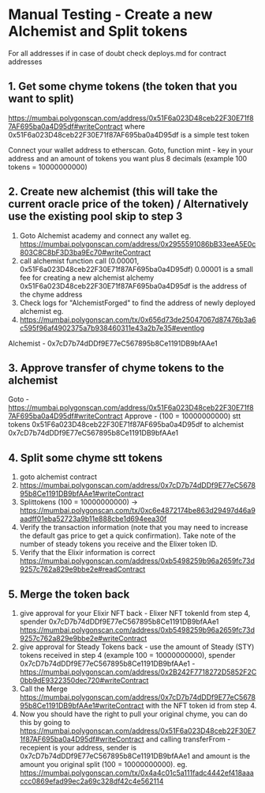 # Manual Testing - Create a new Alchemist and Split tokens
For all addresses if in case of doubt check deploys.md for contract addresses

## 1. Get some chyme tokens (the token that you want to split)
https://mumbai.polygonscan.com/address/0x51F6a023D48ceb22F30E71f87AF695ba0a4D95df#writeContract
where 0x51F6a023D48ceb22F30E71f87AF695ba0a4D95df is a simple test token

Connect your wallet address to etherscan.
Goto, function mint -  key in your address and an amount of tokens you want plus 8 decimals (example 100 tokens = 10000000000)

## 2. Create new alchemist (this will take the current oracle price of the token) / Alternatively use the existing pool skip to step 3

1. Goto Alchemist academy and connect any wallet
eg. https://mumbai.polygonscan.com/address/0x2955591086bB33eeA5E0c803C8C8bF3D3ba9Ec70#writeContract
2. call alchemist function call (0.00001, 0x51F6a023D48ceb22F30E71f87AF695ba0a4D95df) 0.00001 is a small fee for creating a new alchemist alchemy
  0x51F6a023D48ceb22F30E71f87AF695ba0a4D95df is the address of the chyme address 
3. Check logs for "AlchemistForged" to find the address of newly deployed alchemist eg. 
4. https://mumbai.polygonscan.com/tx/0x656d73de25047067d87476b3a6c595f96af4902375a7b938460311e43a2b7e35#eventlog

Alchemist  - 0x7cD7b74dDDf9E77eC567895b8Ce1191DB9bfAAe1

## 3. Approve transfer of chyme tokens to the alchemist 
Goto - https://mumbai.polygonscan.com/address/0x51F6a023D48ceb22F30E71f87AF695ba0a4D95df#writeContract
Approve - (100 = 10000000000) stt tokens 0x51F6a023D48ceb22F30E71f87AF695ba0a4D95df to alchemist 0x7cD7b74dDDf9E77eC567895b8Ce1191DB9bfAAe1

## 4. Split some chyme stt tokens 
1. goto alchemist contract 
2. https://mumbai.polygonscan.com/address/0x7cD7b74dDDf9E77eC567895b8Ce1191DB9bfAAe1#writeContract
3. Splittokens (100 = 10000000000)  -> https://mumbai.polygonscan.com/tx/0xc6e4872174be863d29497d46a9aadff01eba52723a9b11e888cbe1d694eea30f
4. Verify the transaction information (note that you may need to increase the default gas price to get a quick confirmation). Take note of the number of steady tokens you receive and the Elixer token ID.
5. Verify that the Elixir information is correct https://mumbai.polygonscan.com/address/0xb5498259b96a2659fc73d9257c762a829e9bbe2e#readContract

## 5. Merge the token back
1. give approval for your Elixir NFT back - Elixer NFT tokenId from step 4, spender 0x7cD7b74dDDf9E77eC567895b8Ce1191DB9bfAAe1
  https://mumbai.polygonscan.com/address/0xb5498259b96a2659fc73d9257c762a829e9bbe2e#writeContract 
2. give approval for Steady Tokens back - use the amount of Steady (STY) tokens received in step 4 (example 100 = 10000000000), spender 0x7cD7b74dDDf9E77eC567895b8Ce1191DB9bfAAe1 - https://mumbai.polygonscan.com/address/0x2B242F7718272D5852F2C0bb9dE9322350dec720#writeContract
3. Call the Merge  https://mumbai.polygonscan.com/address/0x7cD7b74dDDf9E77eC567895b8Ce1191DB9bfAAe1#writeContract
  with the NFT token id from step 4.
4. Now you should have the right to pull your original chyme, you can do this by going to https://mumbai.polygonscan.com/address/0x51F6a023D48ceb22F30E71f87AF695ba0a4D95df#writeContract and calling transferFrom - recepient is your address, sender is 0x7cD7b74dDDf9E77eC567895b8Ce1191DB9bfAAe1 and amount is the amount you original split (100 = 10000000000).
  eg. https://mumbai.polygonscan.com/tx/0x4a4c01c5a111fadc4442ef418aaaccc0869efad99ec2a69c328df42c4e562114
